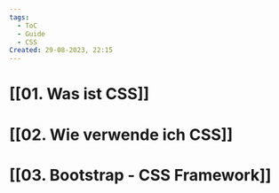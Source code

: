 ```yaml
---
tags:
  - ToC
  - Guide
  - CSS
Created: 29-08-2023, 22:15
---
```

# [[01. Was ist CSS]]
# [[02. Wie verwende ich CSS]]
# [[03. Bootstrap - CSS Framework]]


